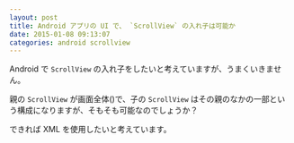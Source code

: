 ```yaml
---
layout: post
title: Android アプリの UI で、 `ScrollView` の入れ子は可能か
date: 2015-01-08 09:13:07
categories: android scrollview
---
```

<!-- {% raw %} -->
<p>Android で <code>ScrollView</code> の入れ子をしたいと考えていますが、うまくいきません。</p>

<p>親の <code>ScrollView</code> が画面全体()で、子の <code>ScrollView</code> はその親のなかの一部という構成になりますが、そもそも可能なのでしょうか？</p>

<p>できれば XML を使用したいと考えています。</p>
<!-- {% endraw %} -->
